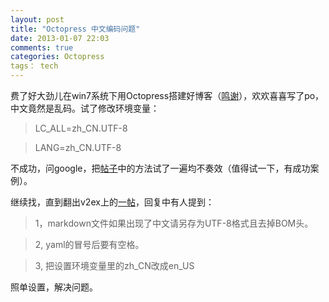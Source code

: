 ```yaml
---
layout: post
title: "Octopress 中文编码问题"
date: 2013-01-07 22:03
comments: true
categories: Octopress
tags： tech
---
```

费了好大劲儿在win7系统下用Octopress搭建好博客（[鸣谢](http://chenzhiwei.net/2012/07/07/this-is-the-first-article/)），欢欢喜喜写了po，中文竟然是乱码。试了修改环境变量：

>LC\_ALL=zh_CN.UTF-8

>LANG=zh_CN.UTF-8

不成功，问google，把[帖子](http://ruby-taiwan.org/topics/46)中的方法试了一遍均不奏效（值得试一下，有成功案例）。

继续找，直到翻出v2ex上的[一帖](http://www.v2ex.com/t/26027)，回复中有人提到：

>1，markdown文件如果出现了中文请另存为UTF-8格式且去掉BOM头。

>2, yaml的冒号后要有空格。

>3, 把设置环境变量里的zh\_CN改成en\_US

照单设置，解决问题。

